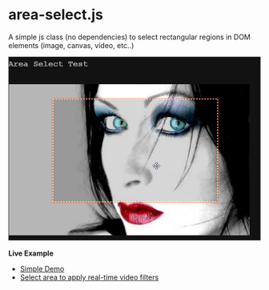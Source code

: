 area-select.js
==============


A simple js class (no dependencies) to select rectangular regions in DOM elements (image, canvas, video, etc..)

![screenshot](/test/screenshot.png)


**Live Example**

* [Simple Demo](https://foo123.github.com/examples/area-select/)
* [Select area to apply real-time video filters](https://foo123.github.com/examples/filter-video/)